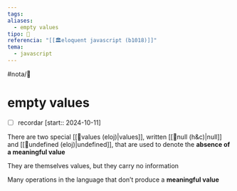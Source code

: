 ```yaml
---
tags: 
aliases:
  - empty values
tipo: 📑
referencia: "[[🏛️eloquent javascript (b1018)]]"
tema:
  - javascript
---
```


#nota/📑

# empty values 

- [ ] recordar  [start:: 2024-10-11]


There are two special [[📑values (eloj)|values]], written [[📑null (h&c)|null]] and [[📑undefined (eloj)|undefined]], that are used to
denote the __absence of a meaningful value__   

They are themselves values, but they carry no information

Many operations in the language that don’t produce a __meaningful value__
 